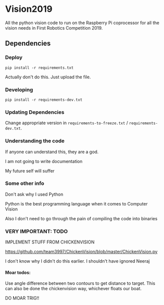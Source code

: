 # Vision2019

All the python vision code to run on the Raspberry Pi coprocessor for all the vision needs in First Robotics Competition 2019.

## Dependencies

### Deploy

```
pip install -r requirements.txt
```
Actually don't do this. Just upload the file.

### Developing

```
pip install -r requirements-dev.txt
```

### Updating Dependencies

Change appropriate version in `requirements-to-freeze.txt` / `requirements-dev.txt`.

### Understanding the code
If anyone can understand this, they are a god.

I am not going to write documentation

My future self will suffer

### Some other info
Don't ask why I used Python

Python is the best programming language when it comes to Computer Vision

Also I don't need to go through the pain of compiling the code into binaries


### VERY IMPORTANT: TODO
IMPLEMENT STUFF FROM CHICKENVISION

https://github.com/team3997/ChickenVision/blob/master/ChickenVision.py

I don't know why I didn't do this earlier. I shouldn't have ignored Neeraj

#### Moar todos:
Use angle difference between two contours to get distance to target. This can also be done the chickenvision way, whichever floats our boat.

DO MOAR TRIG!!
